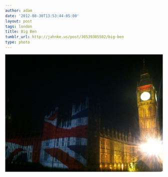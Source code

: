```yaml
---
author: adam
date: '2012-08-30T13:53:44-05:00'
layout: post
tags: london
title: Big Ben
tumblr_url: http://jahnke.us/post/30539305502/big-ben
type: photo
---
```


![](/media/tumblr_m9l62sCPJ61qga9s2o1_1280.jpg)
